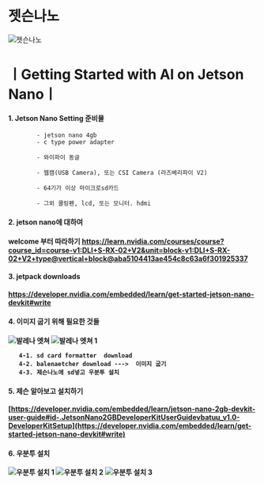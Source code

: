 # 젯슨나노
![젯슨나노](https://github.com/user-attachments/assets/e0379a47-586b-4477-9721-cbfc362b87a0)


# ㅣGetting Started with AI on Jetson Nanoㅣ


#### 1. Jetson Nano Setting 준비물
    
```  
        - jetson nano 4gb
        - c type power adapter
  
        - 와이파이 동글
  
        - 웹캠(USB Camera), 또는 CSI Camera (라즈베리파이 V2)
  
        - 64기가 이상 마이크로sd카드
  
        - 그외 쿨링펜, lcd, 또는 모니터. hdmi
```
 

#### 2. jetson nano에 대하여

<b>  welcome 부터 따라하기
       https://learn.nvidia.com/courses/course?course_id=course-v1:DLI+S-RX-02+V2&unit=block-v1:DLI+S-RX-02+V2+type@vertical+block@aba5104413ae454c8c63a6f301925337

#### 3. jetpack downloads 
  
<b>      https://developer.nvidia.com/embedded/learn/get-started-jetson-nano-devkit#write

#### 4. 이미지  굽기 위해 필요한 것들
![발레나 엣쳐](https://github.com/user-attachments/assets/4f900dc3-9fa3-4fdb-85a0-24c0dc163156)
![발레나 엣쳐 1](https://github.com/user-attachments/assets/7ecdb9c1-9dac-4bd9-9e83-f2618513e90b)


       4-1. sd card formatter  download
       4-2. balenaetcher download --->  이미지 굽기
       4-3. 제슨나노에 sd넣고 우분투 설치
       
#### 5. 제슨 알아보고 설치하기
  
  [https://developer.nvidia.com/embedded/learn/jetson-nano-2gb-devkit-user-guide#id-.JetsonNano2GBDeveloperKitUserGuidevbatuu_v1.0-DeveloperKitSetup](https://developer.nvidia.com/embedded/learn/get-started-jetson-nano-devkit#write)

#### 6. 우분투 설치
![우분투 설치 1](https://github.com/user-attachments/assets/c3affbea-f328-4968-9692-617061d34a0f)
![우분투 설치 2](https://github.com/user-attachments/assets/c0fed95c-3521-43a8-9764-082bdde16d0a)
![우분투 설치 3](https://github.com/user-attachments/assets/e97d62d2-f0e1-4756-87fe-e92614e2f381)


